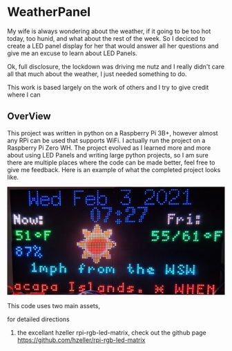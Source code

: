 WeatherPanel
============

My wife is always wondering about the weather, if it going to be too hot today, too hunid, and what about the rest of the week. So I deciced to create a LED panel display for her that would answer all her questions and give me an excuse to learn about LED Panels.

Ok, full disclosure, the lockdown was driving me nutz and I really didn't care all that much about the weather, I just needed something to do.

This work is based largely on the work of others and I try to give credit where I can


OverView
--------

This project was written in python on a Raspberry Pi 3B+, however almost any RPi can be used that supports WiFi. I actually run the project on a Raspberry Pi Zero WH. The project evolved as I learned more and more about using LED Panels and writing large python projects, so I am sure there are multiple places where the code can be made better, feel free to give me feedback. Here is an example of what the completed project looks like.


![Figure 1!](/images/figure1.jpg)


This code uses two main assets,

for detailed directions 
1. the excellant hzeller rpi-rgb-led-matrix, check out the github page 
   <https://github.com/hzeller/rpi-rgb-led-matrix>